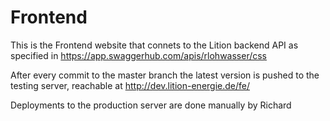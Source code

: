 # Frontend

This is the Frontend website that connets to the Lition backend API as specified in https://app.swaggerhub.com/apis/rlohwasser/css

After every commit to the master branch the latest version is pushed to the testing server, reachable at
http://dev.lition-energie.de/fe/

Deployments to the production server are done manually by Richard